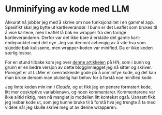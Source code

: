 # Unminifying av kode med LLM
Akkurat nå jobber jeg med å skrive om noe funksjonalitet i en gammel app. Spesifikt skal jeg bytte ut kartleverandør. I bunn er det Leaflet som brukes til å vise kartene, men Leaflet lå bak en wrapper fra den forrige kartleverandøren. Derfor var det ikke bare å erstatte det gamle kart-endepunktet med det nye. Jeg var derimot avhengig av å vite hva som skjedde bak kulissene, men wrapper-koden var minified. Da er ikke koden særlig lesbar.

For en stund tilbake kom jeg over [denne artikkelen](https://glama.ai/blog/2024-08-29-reverse-engineering-minified-code-using-openai) på HN, som i bunn og grunn er en bedre versjon av dette blogginnlegget jeg nå sitter og skriver.
Poenget er at LLMer er overraskende gode på å unminifye kode, og det kan man bruke dersom man plutselig har behov for å forstå noe minified kode.

Jeg limte  koden min inn i _Claude_, og ut fikk jeg en penere formatert kode, litt mer deskriptive variablenavn, og noen kommentarer. Kommentarene var ikke alltid riktig, men nå manglet jo modellen litt kontekst også.
Uansett fikk jeg lesbar kode ut, som jeg kunne bruke til å forstå hva jeg trengte å ta med videre når jeg skulle skrive meg ut av denne wrapperen.
